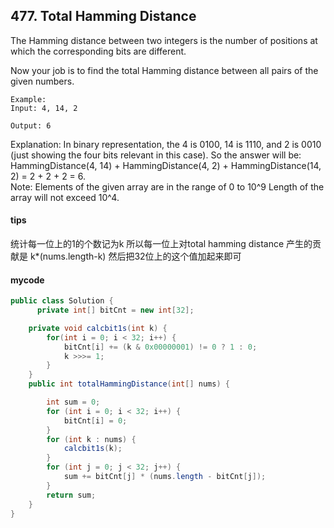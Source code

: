 ## 477. Total Hamming Distance

The Hamming distance between two integers is the number of positions at which the corresponding bits are different.

Now your job is to find the total Hamming distance between all pairs of the given numbers.

```
Example:
Input: 4, 14, 2

Output: 6
```


Explanation: In binary representation, the 4 is 0100, 14 is 1110, and 2 is 0010 (just
showing the four bits relevant in this case). So the answer will be:
HammingDistance(4, 14) + HammingDistance(4, 2) + HammingDistance(14, 2) = 2 + 2 + 2 = 6.  
Note:
Elements of the given array are in the range of 0 to 10^9
Length of the array will not exceed 10^4.
#### tips
统计每一位上的1的个数记为k
所以每一位上对total hamming distance 产生的贡献是
k*(nums.length-k)
然后把32位上的这个值加起来即可
#### mycode
```Java
public class Solution {
      private int[] bitCnt = new int[32];

    private void calcbit1s(int k) {
        for(int i = 0; i < 32; i++) {
            bitCnt[i] += (k & 0x00000001) != 0 ? 1 : 0;
            k >>>= 1;
        }
    }
    public int totalHammingDistance(int[] nums) {

        int sum = 0;
        for (int i = 0; i < 32; i++) {
            bitCnt[i] = 0;
        }
        for (int k : nums) {
            calcbit1s(k);
        }
        for (int j = 0; j < 32; j++) {
            sum += bitCnt[j] * (nums.length - bitCnt[j]);
        }
        return sum;
    }
}
```
